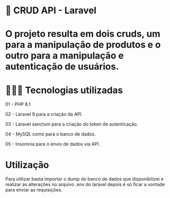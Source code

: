 # 🚀 CRUD API - Laravel

# O projeto resulta em dois cruds, um para a manipulação de produtos e o outro para a manipulação e autenticação de usuários.

# 👨🏼‍💻 Tecnologias utilizadas

01 - PHP 8.1

02 - Laravel 9 para a criação da API.

03 - Laravel sanctum para a criação do token de autenticação.

04 - MySQL como para o banco de dados.

05 - Insomnia para o envio de dados via API.


# Utilização

Para utilizar basta importar o dump do banco de dados que disponibilizei e realizar as alterações no arquivo .env do laravel depois é só ficar a vontade para enviar as requisições.